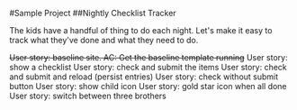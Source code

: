 #Sample Project
##Nightly Checklist Tracker

The kids have a handful of thing to do each night. Let's make it easy to track what they've done and what they need to do.

~~User story: baseline site. AC: Get the baseline template running~~
User story: show a checklist
User story: check and submit the items
User story: check and submit and reload (persist entries)
User story: check without submit button
User story: show child icon
User story: gold star icon when all done
User story: switch between three brothers